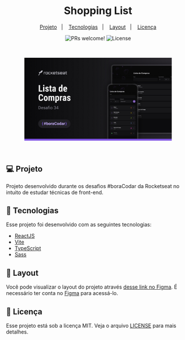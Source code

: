 <h1 align="center">
   Shopping List
</h1>

<p align="center">
  <a href="#computer-projeto">Projeto</a>&nbsp;&nbsp;&nbsp;|&nbsp;&nbsp;&nbsp;
  <a href="#rocket-tecnologias">Tecnologias</a>&nbsp;&nbsp;&nbsp;|&nbsp;&nbsp;&nbsp;
  <a href="#art-layout">Layout</a>&nbsp;&nbsp;&nbsp;|&nbsp;&nbsp;&nbsp;
  <a href="#memo-licença">Licença</a>
</p>

<p align="center">
 <img src="https://img.shields.io/badge/PRs-welcome-8257E5?labelColor=%23202024" alt="PRs welcome!" />

  <img alt="License" src="https://img.shields.io/badge/license-MIT-8257E5?labelColor=%23202024">
</p>

<br/>

<p align="center">
  <img alt="Shopping List" src=".github/cover.jpg" width="80%">
</p>
<br/>

## :computer: Projeto

Projeto desenvolvido durante os desafios #boraCodar da Rocketseat no intuito de estudar técnicas de front-end. 

## :rocket: Tecnologias

Esse projeto foi desenvolvido com as seguintes tecnologias:

- [ReactJS](https://react.dev)
- [Vite](https://vitejs.dev)
- [TypeScript](https://www.typescriptlang.org/)
- [Sass](https://sass-lang.com/)

## :art: Layout

Você pode visualizar o layout do projeto através [desse link no Figma](https://www.figma.com/community/file/1276169043084346929/Lista-de-Compras-E280A2-Desafio-34). É necessário ter conta no [Figma](https://figma.com) para acessá-lo.

## :memo: Licença

Esse projeto está sob a licença MIT. Veja o arquivo [LICENSE](../../../LICENSE) para mais detalhes.

